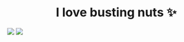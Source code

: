 <h1 id="header" align="center">I love busting nuts ✨</h1>

![](http://github-profile-summary-cards.vercel.app/api/cards/profile-details?username=deltagamingch&theme=tokyonight&fill=#ffffff) ![](http://github-profile-summary-cards.vercel.app/api/cards/most-commit-language?username=deltagamingch&theme=tokyonight)

